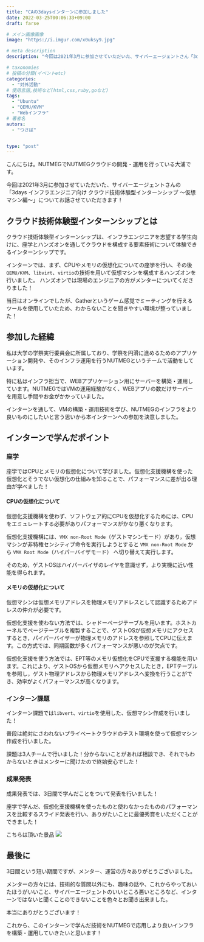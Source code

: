 ```yaml
---
title: "CAの3daysインターンに参加しました"
date: 2022-03-25T00:06:33+09:00
draft: farse

# メイン画像画像
image: "https://i.imgur.com/x0uksy9.jpg"

# meta description
description: "今回は2021年3月に参加させていただいた、サイバーエージェントさん「3days インフラエンジニア向け クラウド技術体験型インターンシップ ~仮想マシン編~」についてお話させていただきます!"

# taxonomies
# 投稿の分類(イベントetc)
categories:
  - "対外活動"
# 使用言語,技術など(html,css,ruby,goなど)
tags:
  - "Ubuntu"
  - "QEMU/KVM"
  - "Webインフラ"
# 著者名
autors:
  - "つさば"


type: "post"
---
```


こんにちは。NUTMEGでNUTMEGクラウドの開発・運用を行っている大浦です。

今回は2021年3月に参加させていただいた、サイバーエージェントさんの「3days インフラエンジニア向け クラウド技術体験型インターンシップ ～仮想マシン編～」についてお話させていただきます！

## クラウド技術体験型インターンシップとは

クラウド技術体験型インターンシップは、インフラエンジニアを志望する学生向けに、座学とハンズオンを通してクラウドを構成する要素技術について体験できるインターンシップです。

インターンでは、まず、CPUやメモリの仮想化についての座学を行い、その後`QEMU/KVM`、`libvirt`、`virtio`の技術を用いて仮想マシンを構成するハンズオンを行いました。
ハンズオンでは現場のエンジニアの方がメンターについてくださりました！

当日はオンラインでしたが、Gatherというゲーム感覚でミーティングを行えるツールを使用していたため、わからないことを聞きやすい環境が整っていました！


## 参加した経緯

私は大学の学祭実行委員会に所属しており、学祭を円滑に進めるためのアプリケーション開発や、そのインフラ運用を行うNUTMEGというチームで活動をしています。

特に私はインフラ担当で、WEBアプリケーション用にサーバーを構築・運用しています。NUTMEGではVMの運用経験がなく、WEBアプリの数だけサーバーを用意し手間やお金がかかっていました。

インターンを通して、VMの構築・運用技術を学び、NUTMEGのインフラをより良いものにしたいと言う思いから本インターンへの参加を決意しました。


## インターンで学んだポイント

### 座学

座学ではCPUとメモリの仮想化について学びました。仮想化支援機構を使った仮想化とそうでない仮想化の仕組みを知ることで、パフォーマンスに差が出る理由が学べました！

#### CPUの仮想化について

仮想化支援機構を使わず、ソフトウェア的にCPUを仮想化するためには、CPUをエミュレートする必要がありパフォーマンスがかなり悪くなります。

仮想化支援機構には、`VMX non-Root Mode`（ゲストマシンモード）があり，仮想マシンが非特権センシティブ命令を実行しようとすると `VMX non-Root Mode` から `VMX Root Mode`（ハイパーバイザモード） へ切り替えて実行します。

そのため，ゲストOSはハイパーバイザのレイヤを意識せず，より実機に近い性能を得られます。


#### メモリの仮想化について

仮想マシンは仮想メモリアドレスを物理メモリアドレスとして認識するためアドレスの仲介が必要です。

仮想化支援を使わない方法では、シャドーページテーブルを用います。ホストカーネルでページテーブルを複製することで、ゲストOSが仮想メモリにアクセスするとき，パイパーバイザーが物理メモリのアドレスを参照してCPUに伝えます。この方式では、同期回数が多くパフォーマンスが悪いのが欠点です。

仮想化支援を使う方法では、EPT等のメモリ仮想化をCPUで支援する機能を用います。これにより、ゲストOSから仮想メモリへアクセスしたとき，EPTテーブルを参照し，ゲスト物理アドレスから物理メモリアドレスへ変換を行うことができ、効率がよくパフォーマンスが高くなります。

### インターン課題

インターン課題では`libvert`、`virtio`を使用した、仮想マシン作成を行いました！

普段は絶対にさわれないプライベートクラウドのテスト環境を使って仮想マシン作成を行いました。

課題は3人チームで行いました！分からないことがあれば相談でき、それでもわからないときはメンターに聞けたので終始安心でした！

### 成果発表

成果発表では、3日間で学んだことをついて発表を行いました！

座学で学んだ、仮想化支援機構を使ったものと使わなかったもののパフォーマンスを比較するスライド発表を行い、ありがたいことに最優秀賞をいただくことができました！

こちらは頂いた景品
![](https://i.imgur.com/x0uksy9.jpg)


## 最後に

3日間という短い期間ですが、メンター、運営の方々ありがとうございました。

メンターの方々には、技術的な質問以外にも、趣味の話や、これからやっておいたほうがいいこと、サイバーエージェントのいいところ悪いところなど、インターンではないと聞くことのできないことを色々とお聞き出来ました。

本当にありがとうございます！

これから、このインターンで学んだ技術をNUTMEGで応用しより良いインフラを構築・運用していきたいと思います！